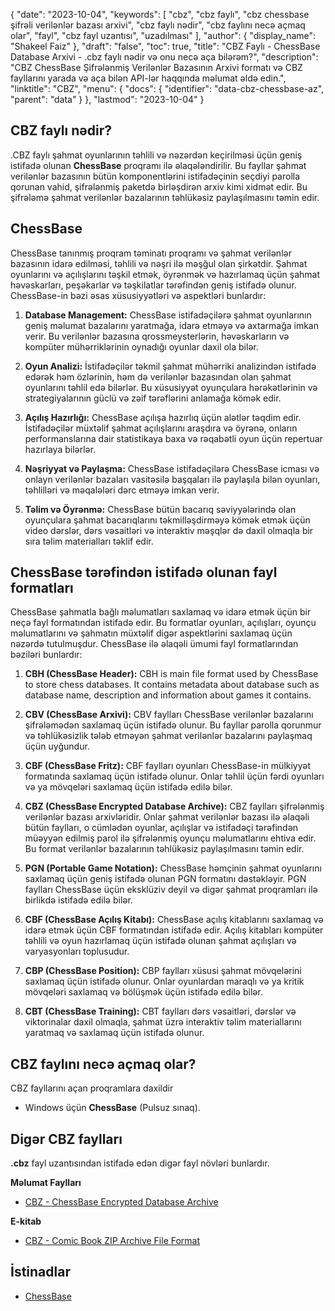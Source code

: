 {
  "date": "2023-10-04",
  "keywords": [
"cbz",
"cbz faylı",
"cbz chessbase şifrəli verilənlər bazası arxivi",
"cbz faylı nədir",
"cbz faylını necə açmaq olar",
"fayl",
"cbz fayl uzantısı",
"uzadılması"
],
  "author": {
    "display_name": "Shakeel Faiz"
},
  "draft": "false",
  "toc": true,
  "title": "CBZ Faylı - ChessBase Database Arxivi - .cbz faylı nədir və onu necə aça bilərəm?",
  "description": "CBZ ChessBase Şifrələnmiş Verilənlər Bazasının Arxivi formatı və CBZ fayllarını yarada və aça bilən API-lər haqqında məlumat əldə edin.",
  "linktitle": "CBZ",
  "menu": {
    "docs": {
      "identifier": "data-cbz-chessbase-az",
      "parent": "data"
}
},
  "lastmod": "2023-10-04"
}

## CBZ faylı nədir?

.CBZ faylı şahmat oyunlarının təhlili və nəzərdən keçirilməsi üçün geniş istifadə olunan **ChessBase** proqramı ilə əlaqələndirilir. Bu fayllar şahmat verilənlər bazasının bütün komponentlərini istifadəçinin seçdiyi parolla qorunan vahid, şifrələnmiş paketdə birləşdirən arxiv kimi xidmət edir. Bu şifrələmə şahmat verilənlər bazalarının təhlükəsiz paylaşılmasını təmin edir.

## ChessBase

ChessBase tanınmış proqram təminatı proqramı və şahmat verilənlər bazasının idarə edilməsi, təhlili və nəşri ilə məşğul olan şirkətdir. Şahmat oyunlarını və açılışlarını təşkil etmək, öyrənmək və hazırlamaq üçün şahmat həvəskarları, peşəkarlar və təşkilatlar tərəfindən geniş istifadə olunur. ChessBase-in bəzi əsas xüsusiyyətləri və aspektləri bunlardır:

1.  **Database Management:** ChessBase istifadəçilərə şahmat oyunlarının geniş məlumat bazalarını yaratmağa, idarə etməyə və axtarmağa imkan verir. Bu verilənlər bazasına qrossmeysterlərin, həvəskarların və kompüter mühərriklərinin oynadığı oyunlar daxil ola bilər.
    
2.  **Oyun Analizi:** İstifadəçilər təkmil şahmat mühərriki analizindən istifadə edərək həm özlərinin, həm də verilənlər bazasından olan şahmat oyunlarını təhlil edə bilərlər. Bu xüsusiyyət oyunçulara hərəkətlərinin və strategiyalarının güclü və zəif tərəflərini anlamağa kömək edir.
    
3.  **Açılış Hazırlığı:** ChessBase açılışa hazırlıq üçün alətlər təqdim edir. İstifadəçilər müxtəlif şahmat açılışlarını araşdıra və öyrənə, onların performanslarına dair statistikaya baxa və rəqabətli oyun üçün repertuar hazırlaya bilərlər.
    
4.  **Nəşriyyat və Paylaşma:** ChessBase istifadəçilərə ChessBase icması və onlayn verilənlər bazaları vasitəsilə başqaları ilə paylaşıla bilən oyunları, təhlilləri və məqalələri dərc etməyə imkan verir.
    
5.  **Təlim və Öyrənmə:** ChessBase bütün bacarıq səviyyələrində olan oyunçulara şahmat bacarıqlarını təkmilləşdirməyə kömək etmək üçün video dərslər, dərs vəsaitləri və interaktiv məşqlər də daxil olmaqla bir sıra təlim materialları təklif edir.

## ChessBase tərəfindən istifadə olunan fayl formatları

ChessBase şahmatla bağlı məlumatları saxlamaq və idarə etmək üçün bir neçə fayl formatından istifadə edir. Bu formatlar oyunları, açılışları, oyunçu məlumatlarını və şahmatın müxtəlif digər aspektlərini saxlamaq üçün nəzərdə tutulmuşdur. ChessBase ilə əlaqəli ümumi fayl formatlarından bəziləri bunlardır:

1.  **CBH (ChessBase Header):** CBH is main file format used by ChessBase to store chess databases. It contains metadata about database such as database name, description and information about games it contains.
    
2.  **CBV (ChessBase Arxivi):** CBV faylları ChessBase verilənlər bazalarını şifrələmədən saxlamaq üçün istifadə olunur. Bu fayllar parolla qorunmur və təhlükəsizlik tələb etməyən şahmat verilənlər bazalarını paylaşmaq üçün uyğundur.
    
3.  **CBF (ChessBase Fritz):** CBF faylları oyunları ChessBase-in mülkiyyət formatında saxlamaq üçün istifadə olunur. Onlar təhlil üçün fərdi oyunları və ya mövqeləri saxlamaq üçün istifadə edilə bilər.
    
4.  **CBZ (ChessBase Encrypted Database Archive):** CBZ faylları şifrələnmiş verilənlər bazası arxivləridir. Onlar şahmat verilənlər bazası ilə əlaqəli bütün faylları, o cümlədən oyunlar, açılışlar və istifadəçi tərəfindən müəyyən edilmiş parol ilə şifrələnmiş oyunçu məlumatlarını ehtiva edir. Bu format verilənlər bazalarının təhlükəsiz paylaşılmasını təmin edir.
    
5.  **PGN (Portable Game Notation):** ChessBase həmçinin şahmat oyunlarını saxlamaq üçün geniş istifadə olunan PGN formatını dəstəkləyir. PGN faylları ChessBase üçün eksklüziv deyil və digər şahmat proqramları ilə birlikdə istifadə edilə bilər.
    
6.  **CBF (ChessBase Açılış Kitabı):** ChessBase açılış kitablarını saxlamaq və idarə etmək üçün CBF formatından istifadə edir. Açılış kitabları kompüter təhlili və oyun hazırlamaq üçün istifadə olunan şahmat açılışları və varyasyonları toplusudur.
    
7.  **CBP (ChessBase Position):** CBP faylları xüsusi şahmat mövqelərini saxlamaq üçün istifadə olunur. Onlar oyunlardan maraqlı və ya kritik mövqeləri saxlamaq və bölüşmək üçün istifadə edilə bilər.
    
8.  **CBT (ChessBase Training):** CBT faylları dərs vəsaitləri, dərslər və viktorinalar daxil olmaqla, şahmat üzrə interaktiv təlim materiallarını yaratmaq və saxlamaq üçün istifadə olunur.
    
## CBZ faylını necə açmaq olar?

CBZ fayllarını açan proqramlara daxildir

- Windows üçün **ChessBase** (Pulsuz sınaq).

## Digər CBZ faylları

**.cbz** fayl uzantısından istifadə edən digər fayl növləri bunlardır.

**Məlumat Faylları**
- [CBZ - ChessBase Encrypted Database Archive](/data/cbz-chessbase/)

**E-kitab**
- [CBZ - Comic Book ZIP Archive File Format](/ebook/cbz/)

## İstinadlar
* [ChessBase](https://en.wikipedia.org/wiki/ChessBase)


